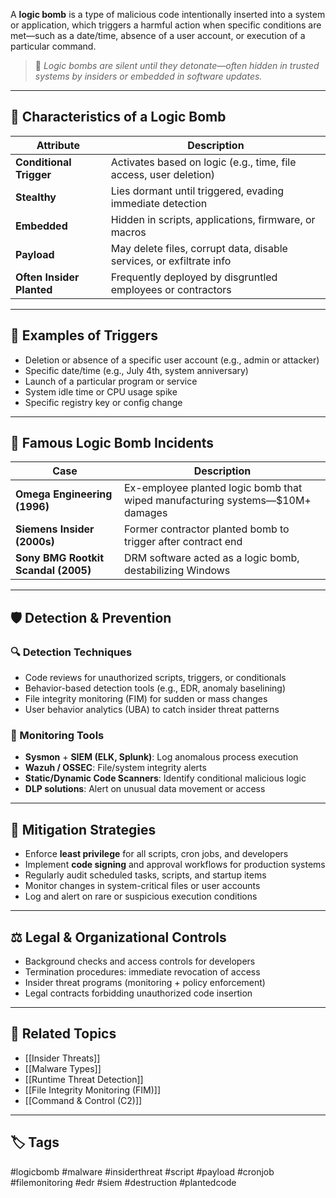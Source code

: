 A **logic bomb** is a type of malicious code intentionally inserted into a system or application, which triggers a harmful action when specific conditions are met—such as a date/time, absence of a user account, or execution of a particular command.

> 🧠 *Logic bombs are silent until they detonate—often hidden in trusted systems by insiders or embedded in software updates.*

---

## 🧱 Characteristics of a Logic Bomb

| Attribute              | Description                                               |
|------------------------|-----------------------------------------------------------|
| **Conditional Trigger** | Activates based on logic (e.g., time, file access, user deletion) |
| **Stealthy**            | Lies dormant until triggered, evading immediate detection |
| **Embedded**            | Hidden in scripts, applications, firmware, or macros     |
| **Payload**             | May delete files, corrupt data, disable services, or exfiltrate info |
| **Often Insider Planted** | Frequently deployed by disgruntled employees or contractors |

---

## 🚨 Examples of Triggers

- Deletion or absence of a specific user account (e.g., admin or attacker)
- Specific date/time (e.g., July 4th, system anniversary)
- Launch of a particular program or service
- System idle time or CPU usage spike
- Specific registry key or config change

---

## 🧨 Famous Logic Bomb Incidents

| Case                       | Description                                         |
|----------------------------|-----------------------------------------------------|
| **Omega Engineering (1996)** | Ex-employee planted logic bomb that wiped manufacturing systems—$10M+ damages |
| **Siemens Insider (2000s)** | Former contractor planted bomb to trigger after contract end |
| **Sony BMG Rootkit Scandal (2005)** | DRM software acted as a logic bomb, destabilizing Windows |

---

## 🛡 Detection & Prevention

### 🔍 Detection Techniques

- Code reviews for unauthorized scripts, triggers, or conditionals
- Behavior-based detection tools (e.g., EDR, anomaly baselining)
- File integrity monitoring (FIM) for sudden or mass changes
- User behavior analytics (UBA) to catch insider threat patterns

### 🧰 Monitoring Tools

- **Sysmon** + **SIEM (ELK, Splunk)**: Log anomalous process execution
- **Wazuh / OSSEC**: File/system integrity alerts
- **Static/Dynamic Code Scanners**: Identify conditional malicious logic
- **DLP solutions**: Alert on unusual data movement or access

---

## 🔐 Mitigation Strategies

- Enforce **least privilege** for all scripts, cron jobs, and developers
- Implement **code signing** and approval workflows for production systems
- Regularly audit scheduled tasks, scripts, and startup items
- Monitor changes in system-critical files or user accounts
- Log and alert on rare or suspicious execution conditions

---

## ⚖ Legal & Organizational Controls

- Background checks and access controls for developers
- Termination procedures: immediate revocation of access
- Insider threat programs (monitoring + policy enforcement)
- Legal contracts forbidding unauthorized code insertion

---

## 🧩 Related Topics

- [[Insider Threats]]
- [[Malware Types]]
- [[Runtime Threat Detection]]
- [[File Integrity Monitoring (FIM)]]
- [[Command & Control (C2)]]

---

## 🏷 Tags

#logicbomb #malware #insiderthreat #script #payload #cronjob #filemonitoring #edr #siem #destruction #plantedcode

